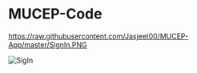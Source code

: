 # MUCEP-Code
https://raw.githubusercontent.com/Jasjeet00/MUCEP-App/master/SignIn.PNG


![SigIn](https://user-images.githubusercontent.com/71466695/204001716-cda1519d-f401-428d-a8bb-d484a2dc8d81.PNG)
